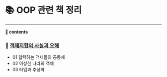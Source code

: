 # __:books: OOP 관련 책 정리__
---

__:closed_book: contents__

### :book: [객체지향의 사실과 오해](https://github.com/seungrokoh/TIL/blob/master/Books/OOP/contents/The_Essence_of_Object_Orientation.md)
* 01 협력하는 객체들의 공동체
* 02 이상한 나라의 객체
* 03 타입과 추상화
